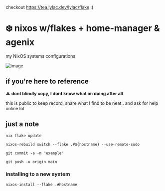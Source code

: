 checkout https://tea.lylac.dev/lylac/flake :)
# :snowflake: nixos w/flakes + home-manager & agenix
my NixOS systems configurations

![image](https://user-images.githubusercontent.com/102007132/220453204-9848276c-bf31-4081-8b62-ea11c950765a.png)

## if you're here to reference
:warning: **dont blindly copy, I dont know what im doing after all**

this is public to keep record, share what I find to be neat.. and ask for help online lol


## just a note
`nix flake update`

`nixos-rebuild switch --flake .#${hostname} --use-remote-sudo`

`git commit -a -m "example"`

`git push -u origin main`

### installing to a new system 
`nixos-install --flake .#hostname`

